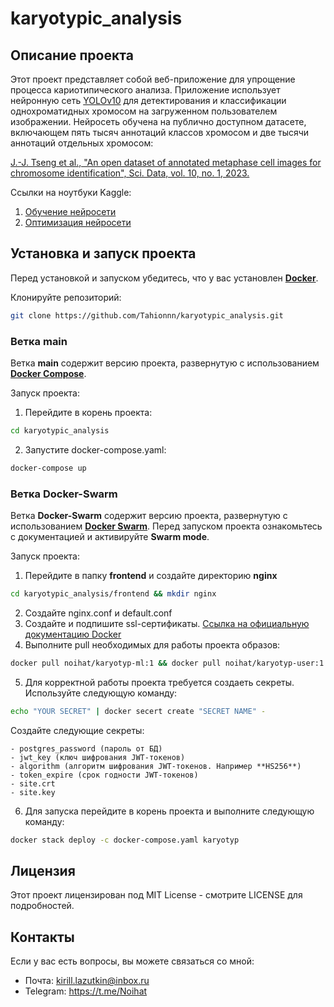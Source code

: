 # karyotypic_analysis
## Описание проекта
 Этот проект представляет собой веб-приложение для упрощение процесса кариотипического анализа. Приложение использует нейронную сеть [YOLOv10](https://docs.ultralytics.com/ru/models/yolov10/) для детектирования и классификации однохроматидных хромосом на загруженном пользователем изображении. Нейросеть обучена на публично доступном датасете, включающем пять тысяч аннотаций классов хромосом и две тысячи аннотаций отдельных хромосом:
 
 [J.-J. Tseng et al., "An open dataset of annotated metaphase cell images for chromosome identification", Sci. Data, vol. 10, no. 1, 2023.](https://www.researchgate.net/publication/368739646_An_Open_Dataset_of_Annotated_Metaphase_Cell_Images_for_Chromosome_Identification)

 Ссылки на ноутбуки Kaggle:
 1. [Обучение нейросети](https://www.kaggle.com/code/kirilllazutkin/yolov10-for-karyotype)
 2. [Оптимизация нейросети](https://www.kaggle.com/code/kirilllazutkin/optimize-yolo-for-karyotype)

 ## Установка и запуск проекта
 Перед установкой и запуском убедитесь, что у вас установлен [**Docker**](https://docs.docker.com/).

 Клонируйте репозиторий:
 ```bash
 git clone https://github.com/Tahionnn/karyotypic_analysis.git
 ```
 ### Ветка main
 Ветка **main** содержит версию проекта, развернутую с использованием [**Docker Compose**](https://docs.docker.com/compose/).

 Запуск проекта:
 
 1. Перейдите в корень проекта: 
  ```bash
 cd karyotypic_analysis
 ```
 2. Запустите docker-compose.yaml:
 ```bash
 docker-compose up
 ```
  ### Ветка Docker-Swarm
  Ветка **Docker-Swarm** содержит версию проекта, развернутую с использованием [**Docker Swarm**](https://docs.docker.com/engine/swarm/). Перед запуском проекта ознакомьтесь с документацией и активируйте **Swarm mode**.

  Запуск проекта:

  1. Перейдите в папку **frontend** и создайте директорию **nginx**
 ```bash
 cd karyotypic_analysis/frontend && mkdir nginx
 ```
 2. Создайте nginx.conf и default.conf
 3. Создайте и подпишите ssl-сертификаты. [Ссылка на официальную документацию Docker](https://docs.docker.com/engine/swarm/secrets/#intermediate-example-use-secrets-with-a-nginx-service)
 4. Выполните pull необходимых для работы проекта образов:
 ```bash
 docker pull noihat/karyotyp-ml:1 && docker pull noihat/karyotyp-user:1 && docker pull noihat/karyotyp-frontend:2
 ```
 5. Для корректной работы проекта требуется создаеть секреты. Используйте следующую команду:
  ```bash
 echo "YOUR SECRET" | docker secert create "SECRET NAME" -
 ```
 Создайте следующие секреты:

    - postgres_password (пароль от БД)
    - jwt_key (ключ шифрования JWT-токенов)
    - algorithm (алгоритм шифрования JWT-токенов. Например **HS256**)
    - token_expire (срок годности JWT-токенов)
    - site.crt
    - site.key 
 6. Для запуска перейдите в корень проекта и выполните следующую команду:
 ```bash
 docker stack deploy -c docker-compose.yaml karyotyp
 ```
 ## Лицензия
 Этот проект лицензирован под MIT License - смотрите LICENSE для подробностей.
 ## Контакты 
 Если у вас есть вопросы, вы можете связаться со мной:
 - Почта: kirill.lazutkin@inbox.ru
 - Telegram: https://t.me/Noihat